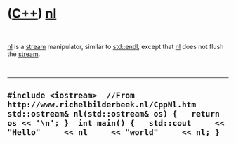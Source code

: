 
 

 

 

 

 

([C++](Cpp.md)) [nl](CppNl.md)
================================

 

[nl](CppNl.md) is a [stream](CppStream.md) manipulator, similar to
[std::endl](CppEndl.md), except that [nl](CppNl.md) does not flush the
[stream](CppStream.md).

 

  ---------------------------------------------------------------------------------------------------------------------------------------------------------------------------------------------------------------------
  ` #include <iostream>  //From http://www.richelbilderbeek.nl/CppNl.htm std::ostream& nl(std::ostream& os) {   return os << '\n'; }  int main() {   std::cout     << "Hello"     << nl     << "world"     << nl; } `
  ---------------------------------------------------------------------------------------------------------------------------------------------------------------------------------------------------------------------

 

 

 

 

 

 

